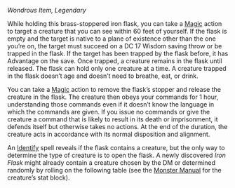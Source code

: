 _Wondrous Item, Legendary_

While holding this brass-stoppered iron flask, you can take a [Magic](https://www.dndbeyond.com/sources/dnd/free-rules/rules-glossary#MagicAction) action to target a creature that you can see within 60 feet of yourself. If the flask is empty and the target is native to a plane of existence other than the one you’re on, the target must succeed on a DC 17 Wisdom saving throw or be trapped in the flask. If the target has been trapped by the flask before, it has Advantage on the save. Once trapped, a creature remains in the flask until released. The flask can hold only one creature at a time. A creature trapped in the flask doesn’t age and doesn’t need to breathe, eat, or drink.

You can take a [Magic](https://www.dndbeyond.com/sources/dnd/free-rules/rules-glossary#MagicAction) action to remove the flask’s stopper and release the creature in the flask. The creature then obeys your commands for 1 hour, understanding those commands even if it doesn’t know the language in which the commands are given. If you issue no commands or give the creature a command that is likely to result in its death or imprisonment, it defends itself but otherwise takes no actions. At the end of the duration, the creature acts in accordance with its normal disposition and alignment.

An [Identify](https://www.dndbeyond.com/spells/2619180-identify) spell reveals if the flask contains a creature, but the only way to determine the type of creature is to open the flask. A newly discovered _Iron Flask_ might already contain a creature chosen by the DM or determined randomly by rolling on the following table (see the [Monster Manual](https://www.dndbeyond.com/sources/dnd/mm-2024) for the creature’s stat block).